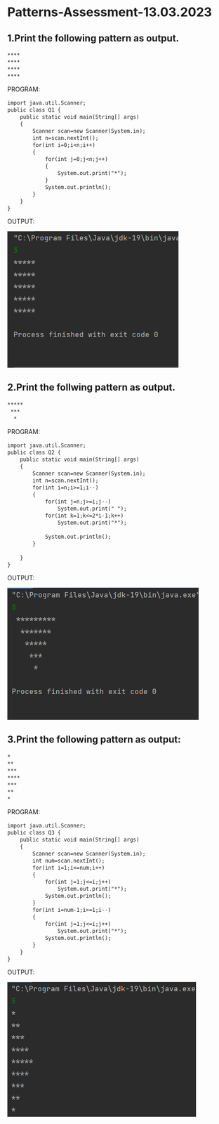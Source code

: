 # Patterns-Assessment-13.03.2023
## 1.Print the following pattern as output.
```
****
****
****
****
```
PROGRAM:
```
import java.util.Scanner;
public class Q1 {
    public static void main(String[] args)
    {
        Scanner scan=new Scanner(System.in);
        int n=scan.nextInt();
        for(int i=0;i<n;i++)
        {
            for(int j=0;j<n;j++)
            {
                System.out.print("*");
            }
            System.out.println();
        }
    }
}
```

OUTPUT:

![p1](1.png)
## 2.Print the follwing pattern as output.
```
*****
 ***
  *
```
PROGRAM:
```
import java.util.Scanner;
public class Q2 {
    public static void main(String[] args)
    {
        Scanner scan=new Scanner(System.in);
        int n=scan.nextInt();
        for(int i=n;i>=1;i--)
        {
            for(int j=n;j>=i;j--)
                System.out.print(" ");
            for(int k=1;k<=2*i-1;k++)
                System.out.print("*");

            System.out.println();
        }

    }
}

```
OUTPUT:

![p1](2.png)

## 3.Print the following pattern as output:
```
*
**
***
****
***
**
*
```
PROGRAM:
```
import java.util.Scanner;
public class Q3 {
    public static void main(String[] args)
    {
        Scanner scan=new Scanner(System.in);
        int num=scan.nextInt();
        for(int i=1;i<=num;i++)
        {
            for(int j=1;j<=i;j++)
                System.out.print("*");
            System.out.println();
        }
        for(int i=num-1;i>=1;i--)
        {
            for(int j=1;j<=i;j++)
                System.out.print("*");
            System.out.println();
        }
    }
}

```
OUTPUT:

![p1](3.png)
